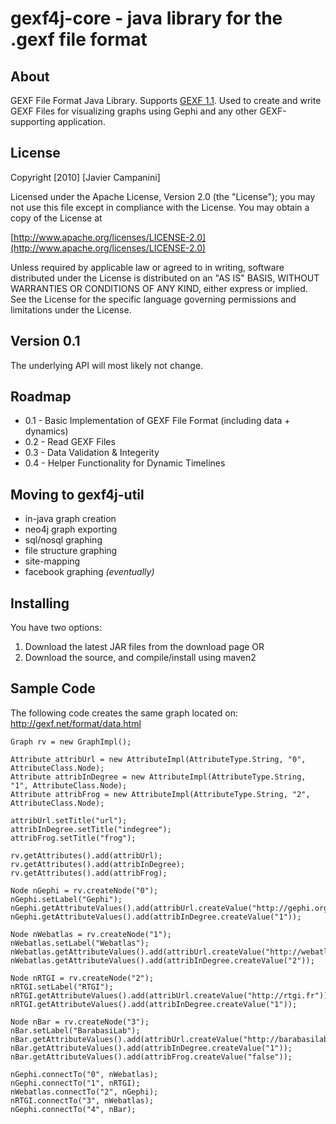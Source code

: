 gexf4j-core - java library for the .gexf file format
=================

About
------------------
GEXF File Format Java Library. Supports [GEXF 1.1](http://gexf.net/format/index.html). Used to create and write GEXF Files for visualizing graphs using Gephi and any other GEXF-supporting application.

License
------------------
Copyright [2010] [Javier Campanini]

Licensed under the Apache License, Version 2.0 (the "License"); you may not use this file except in compliance with the License. You may obtain a copy of the License at

[http://www.apache.org/licenses/LICENSE-2.0](http://www.apache.org/licenses/LICENSE-2.0)

Unless required by applicable law or agreed to in writing, software distributed under the License is distributed on an "AS IS" BASIS, WITHOUT WARRANTIES OR CONDITIONS OF ANY KIND, either express or implied. See the License for the specific language governing permissions and limitations under the License.

Version 0.1
------------------
The underlying API will most likely not change.

Roadmap
------------------
* 0.1 - Basic Implementation of GEXF File Format (including data + dynamics)
* 0.2 - Read GEXF Files
* 0.3 - Data Validation & Integerity
* 0.4 - Helper Functionality for Dynamic Timelines

Moving to gexf4j-util
-----------------
* in-java graph creation
* neo4j graph exporting
* sql/nosql graphing
* file structure graphing
* site-mapping
* facebook graphing *(eventually)*

Installing
------------------
You have two options:

1. Download the latest JAR files from the download page OR
2. Download the source, and compile/install using maven2

Sample Code
------------------
The following code creates the same graph located on: http://gexf.net/format/data.html

	Graph rv = new GraphImpl();

	Attribute attribUrl = new AttributeImpl(AttributeType.String, "0", AttributeClass.Node);
	Attribute attribInDegree = new AttributeImpl(AttributeType.String, "1", AttributeClass.Node);
	Attribute attribFrog = new AttributeImpl(AttributeType.String, "2", AttributeClass.Node);

	attribUrl.setTitle("url");
	attribInDegree.setTitle("indegree");
	attribFrog.setTitle("frog");

	rv.getAttributes().add(attribUrl);
	rv.getAttributes().add(attribInDegree);
	rv.getAttributes().add(attribFrog);

	Node nGephi = rv.createNode("0");
	nGephi.setLabel("Gephi");
	nGephi.getAttributeValues().add(attribUrl.createValue("http://gephi.org"));
	nGephi.getAttributeValues().add(attribInDegree.createValue("1"));

	Node nWebatlas = rv.createNode("1");
	nWebatlas.setLabel("Webatlas");
	nWebatlas.getAttributeValues().add(attribUrl.createValue("http://webatlas.fr"));
	nWebatlas.getAttributeValues().add(attribInDegree.createValue("2"));

	Node nRTGI = rv.createNode("2");
	nRTGI.setLabel("RTGI");
	nRTGI.getAttributeValues().add(attribUrl.createValue("http://rtgi.fr"));
	nRTGI.getAttributeValues().add(attribInDegree.createValue("1"));

	Node nBar = rv.createNode("3");
	nBar.setLabel("BarabasiLab");
	nBar.getAttributeValues().add(attribUrl.createValue("http://barabasilab.com"));
	nBar.getAttributeValues().add(attribInDegree.createValue("1"));
	nBar.getAttributeValues().add(attribFrog.createValue("false"));

	nGephi.connectTo("0", nWebatlas);
	nGephi.connectTo("1", nRTGI);
	nWebatlas.connectTo("2", nGephi);
	nRTGI.connectTo("3", nWebatlas);
	nGephi.connectTo("4", nBar);
